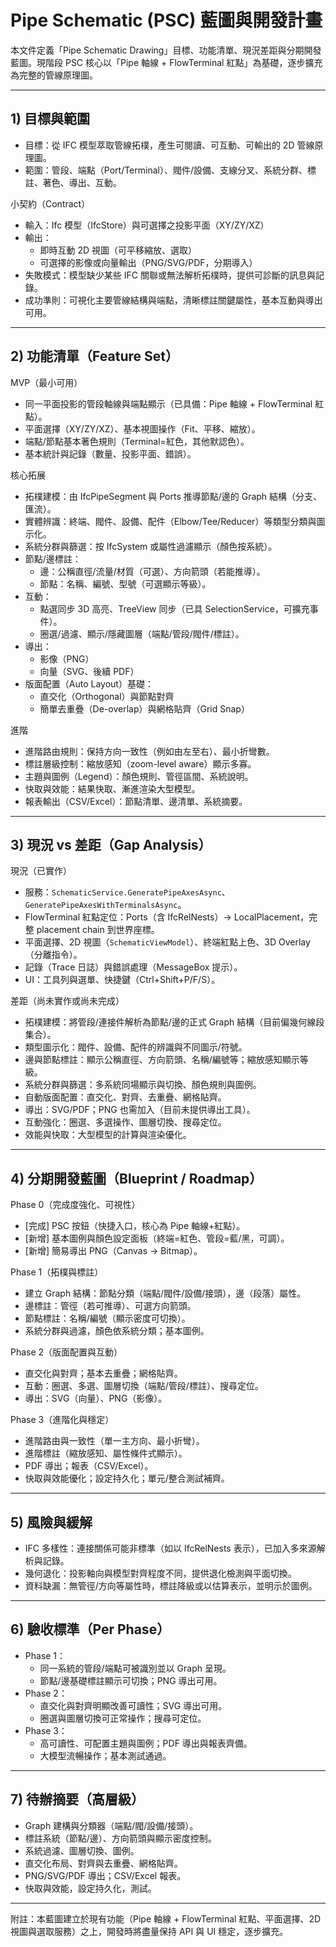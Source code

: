 # Pipe Schematic (PSC) 藍圖與開發計畫

本文件定義「Pipe Schematic Drawing」目標、功能清單、現況差距與分期開發藍圖。現階段 PSC 核心以「Pipe 軸線 + FlowTerminal 紅點」為基礎，逐步擴充為完整的管線原理圖。

---

## 1) 目標與範圍
- 目標：從 IFC 模型萃取管線拓樸，產生可閱讀、可互動、可輸出的 2D 管線原理圖。
- 範圍：管段、端點（Port/Terminal）、閥件/設備、支線分叉、系統分群、標註、著色、導出、互動。

小契約（Contract）
- 輸入：Ifc 模型（IfcStore）與可選擇之投影平面（XY/ZY/XZ）
- 輸出：
  - 即時互動 2D 視圖（可平移縮放、選取）
  - 可選擇的影像或向量輸出（PNG/SVG/PDF，分期導入）
- 失敗模式：模型缺少某些 IFC 關聯或無法解析拓樸時，提供可診斷的訊息與記錄。
- 成功準則：可視化主要管線結構與端點，清晰標註關鍵屬性，基本互動與導出可用。

---

## 2) 功能清單（Feature Set）

MVP（最小可用）
- 同一平面投影的管段軸線與端點顯示（已具備：Pipe 軸線 + FlowTerminal 紅點）。
- 平面選擇（XY/ZY/XZ）、基本視圖操作（Fit、平移、縮放）。
- 端點/節點基本著色規則（Terminal=紅色，其他默認色）。
- 基本統計與記錄（數量、投影平面、錯誤）。

核心拓展
- 拓樸建模：由 IfcPipeSegment 與 Ports 推導節點/邊的 Graph 結構（分支、匯流）。
- 實體辨識：終端、閥件、設備、配件（Elbow/Tee/Reducer）等類型分類與圖示化。
- 系統分群與篩選：按 IfcSystem 或屬性過濾顯示（顏色按系統）。
- 節點/邊標註：
  - 邊：公稱直徑/流量/材質（可選）、方向箭頭（若能推導）。
  - 節點：名稱、編號、型號（可選顯示等級）。
- 互動：
  - 點選同步 3D 高亮、TreeView 同步（已具 SelectionService，可擴充事件）。
  - 圈選/過濾、顯示/隱藏圖層（端點/管段/閥件/標註）。
- 導出：
  - 影像（PNG）
  - 向量（SVG、後續 PDF）
- 版面配置（Auto Layout）基礎：
  - 直交化（Orthogonal）與節點對齊
  - 簡單去重疊（De-overlap）與網格貼齊（Grid Snap）

進階
- 進階路由規則：保持方向一致性（例如由左至右）、最小折彎數。
- 標註層級控制：縮放感知（zoom-level aware）顯示多寡。
- 主題與圖例（Legend）：顏色規則、管徑區間、系統說明。
- 快取與效能：結果快取、漸進渲染大型模型。
- 報表輸出（CSV/Excel）：節點清單、邊清單、系統摘要。

---

## 3) 現況 vs 差距（Gap Analysis）

現況（已實作）
- 服務：`SchematicService.GeneratePipeAxesAsync`、`GeneratePipeAxesWithTerminalsAsync`。
- FlowTerminal 紅點定位：Ports（含 IfcRelNests）→ LocalPlacement，完整 placement chain 到世界座標。
- 平面選擇、2D 視圖（`SchematicViewModel`）、終端紅點上色、3D Overlay（分離指令）。
- 記錄（Trace 日誌）與錯誤處理（MessageBox 提示）。
- UI：工具列與選單、快捷鍵（Ctrl+Shift+P/F/S）。

差距（尚未實作或尚未完成）
- 拓樸建模：將管段/連接件解析為節點/邊的正式 Graph 結構（目前偏幾何線段集合）。
- 類型圖示化：閥件、設備、配件的辨識與不同圖示/符號。
- 邊與節點標註：顯示公稱直徑、方向箭頭、名稱/編號等；縮放感知顯示等級。
- 系統分群與篩選：多系統同場顯示與切換、顏色規則與圖例。
- 自動版面配置：直交化、對齊、去重疊、網格貼齊。
- 導出：SVG/PDF；PNG 也需加入（目前未提供導出工具）。
- 互動強化：圈選、多選操作、圖層切換、搜尋定位。
- 效能與快取：大型模型的計算與渲染優化。

---

## 4) 分期開發藍圖（Blueprint / Roadmap）

Phase 0（完成度強化、可視性）
- [完成] PSC 按鈕（快捷入口，核心為 Pipe 軸線+紅點）。
- [新增] 基本圖例與顏色設定面板（終端=紅色、管段=藍/黑，可調）。
- [新增] 簡易導出 PNG（Canvas → Bitmap）。

Phase 1（拓樸與標註）
- 建立 Graph 結構：節點分類（端點/閥件/設備/接頭），邊（段落）屬性。
- 邊標註：管徑（若可推導）、可選方向箭頭。
- 節點標註：名稱/編號（顯示密度可切換）。
- 系統分群與過濾，顏色依系統分類；基本圖例。

Phase 2（版面配置與互動）
- 直交化與對齊；基本去重疊；網格貼齊。
- 互動：圈選、多選、圖層切換（端點/管段/標註）、搜尋定位。
- 導出：SVG（向量）、PNG（影像）。

Phase 3（進階化與穩定）
- 進階路由與一致性（單一主方向、最小折彎）。
- 進階標註（縮放感知、屬性條件式顯示）。
- PDF 導出；報表（CSV/Excel）。
- 快取與效能優化；設定持久化；單元/整合測試補齊。

---

## 5) 風險與緩解
- IFC 多樣性：連接關係可能非標準（如以 IfcRelNests 表示），已加入多來源解析與記錄。
- 幾何退化：投影軸向與模型對齊程度不同，提供退化檢測與平面切換。
- 資料缺漏：無管徑/方向等屬性時，標註降級或以估算表示，並明示於圖例。

---

## 6) 驗收標準（Per Phase）
- Phase 1：
  - 同一系統的管段/端點可被識別並以 Graph 呈現。
  - 節點/邊基礎標註顯示可切換；PNG 導出可用。
- Phase 2：
  - 直交化與對齊明顯改善可讀性；SVG 導出可用。
  - 圈選與圖層切換可正常操作；搜尋可定位。
- Phase 3：
  - 高可讀性、可配置主題與圖例；PDF 導出與報表齊備。
  - 大模型流暢操作；基本測試通過。

---

## 7) 待辦摘要（高層級）
- Graph 建構與分類器（端點/閥/設備/接頭）。
- 標註系統（節點/邊）、方向箭頭與顯示密度控制。
- 系統過濾、圖層切換、圖例。
- 直交化布局、對齊與去重疊、網格貼齊。
- PNG/SVG/PDF 導出；CSV/Excel 報表。
- 快取與效能，設定持久化，測試。

---

附註：本藍圖建立於現有功能（Pipe 軸線 + FlowTerminal 紅點、平面選擇、2D 視圖與選取服務）之上，開發時將盡量保持 API 與 UI 穩定，逐步擴充。